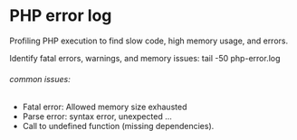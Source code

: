 # PHP error log
Profiling PHP execution to find slow code, high memory usage, and errors.

Identify fatal errors, warnings, and memory issues:
tail -50 php-error.log


###### common issues:
- Fatal error: Allowed memory size exhausted
- Parse error: syntax error, unexpected ...
- Call to undefined function (missing dependencies).